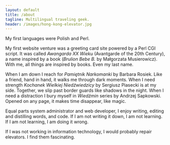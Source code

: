 ```yaml
---
layout: default
title: /about
tagline: Multilingual traveling geek.
header: /images/hong-kong-elevator.jpg
---
```


My first languages were Polish and Perl.

My first website venture was a greeting card site powered by a Perl CGI script.
It was called _Awangarda XX Wieku_ (Avantgarde of the 20th Century), a name
inspired by a book (_Brulion Bebe B._ by Małgorzata Musierowicz).
With me, all things are inspired by books. Even my last name.

When I am down I reach for _Pamiętnik Narkomanki_ by Barbara Rosiek. Like
a friend, hand in hand, it walks me through dark moments. When I need strength
_Kochanek Wielkiej Niedźwiedzicy_ by Sergiusz Piasecki is at my side. Together,
we slip past border guards like shadows in the night.
When I need a distraction I bury myself in _Wiedźmin_ series by Andrzej Sapkowski.
Opened on any page, it makes time disappear, like magic.

Equal parts system administrator and web developer, I enjoy writing, editing and
distilling words, and code. If I am not writing it down, I am not learning.
If I am not learning, I am doing it wrong.

If I was not working in information technology, I would probably repair elevators.
I find them fascinating.
